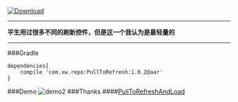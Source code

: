 [![Download](https://api.bintray.com/packages/woxingxiao/maven/PullToRefreshAndLoadMore/images/download.svg)](https://bintray.com/woxingxiao/maven/PullToRefreshAndLoadMore/_latestVersion)

****
**平生用过很多不同的刷新控件，但是这一个我认为是最轻量的**
****
###Gradle
```groove
dependencies{
    compile 'com.xw.repo:PullToRefresh:1.0.2@aar'
}
```

###Demo
![demo2](https://github.com/woxingxiao/PullToRefreshAndLoadMore/blob/master/screenshots/demo2.gif)
###Thanks
####[PullToRefreshAndLoad](https://github.com/jingchenUSTC/PullToRefreshAndLoad)